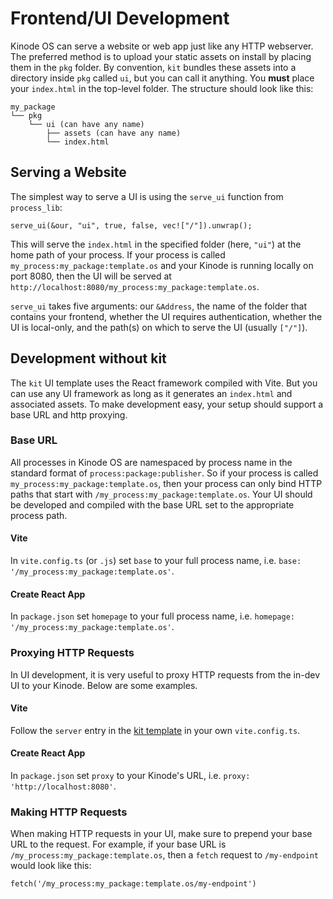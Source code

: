 # Frontend/UI Development

Kinode OS can serve a website or web app just like any HTTP webserver.
The preferred method is to upload your static assets on install by placing them in the `pkg` folder.
By convention, `kit` bundles these assets into a directory inside `pkg` called `ui`, but you can call it anything.
You **must** place your `index.html` in the top-level folder.
The structure should look like this:

```
my_package
└── pkg
    └── ui (can have any name)
        ├── assets (can have any name)
        └── index.html
```

## Serving a Website

The simplest way to serve a UI is using the `serve_ui` function from `process_lib`:

```
serve_ui(&our, "ui", true, false, vec!["/"]).unwrap();
```

This will serve the `index.html` in the specified folder (here, `"ui"`) at the home path of your process.
If your process is called `my_process:my_package:template.os` and your Kinode is running locally on port 8080,
then the UI will be served at `http://localhost:8080/my_process:my_package:template.os`.

`serve_ui` takes five arguments: our `&Address`, the name of the folder that contains your frontend, whether the UI requires authentication, whether the UI is local-only, and the path(s) on which to serve the UI (usually `["/"]`).

## Development without kit

The `kit` UI template uses the React framework compiled with Vite.
But you can use any UI framework as long as it generates an `index.html` and associated assets.
To make development easy, your setup should support a base URL and http proxying.

### Base URL

All processes in Kinode OS are namespaced by process name in the standard format of `process:package:publisher`.
So if your process is called `my_process:my_package:template.os`, then your process can only bind HTTP paths that start with `/my_process:my_package:template.os`.
Your UI should be developed and compiled with the base URL set to the appropriate process path.

#### Vite

In `vite.config.ts` (or `.js`) set `base` to your full process name, i.e. `base: '/my_process:my_package:template.os'`.

#### Create React App

In `package.json` set `homepage` to your full process name, i.e. `homepage: '/my_process:my_package:template.os'`.

### Proxying HTTP Requests

In UI development, it is very useful to proxy HTTP requests from the in-dev UI to your Kinode.
Below are some examples.

#### Vite

Follow the `server` entry in the [kit template](https://github.com/kinode-dao/kit/blob/master/src/new/templates/ui/chat/ui/vite.config.ts#L31-L47) in your own `vite.config.ts`.

#### Create React App

In `package.json` set `proxy` to your Kinode's URL, i.e. `proxy: 'http://localhost:8080'`.

### Making HTTP Requests

When making HTTP requests in your UI, make sure to prepend your base URL to the request.
For example, if your base URL is `/my_process:my_package:template.os`, then a `fetch` request to `/my-endpoint` would look like this:

```
fetch('/my_process:my_package:template.os/my-endpoint')
```
